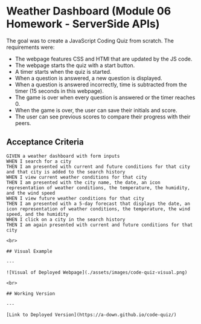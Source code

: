 # Weather Dashboard (Module 06 Homework - ServerSide APIs)

The goal was to create a JavaScript Coding Quiz from scratch. The requirements were:
- The webpage features CSS and HTMl that are updated by the JS code.
- The webpage starts the quiz with a start button.
- A timer starts when the quiz is started.
- When a question is answered, a new question is displayed.
- When a question is answered incorrectly, time is subtracted from the timer (15 seconds in this webpage).
- The game is over when every question is answered or the timer reaches 0.
- When the game is over, the user can save their initials and score.
- The user can see previous scores to compare their progress with their peers.

## Acceptance Criteria

```
GIVEN a weather dashboard with form inputs
WHEN I search for a city
THEN I am presented with current and future conditions for that city and that city is added to the search history
WHEN I view current weather conditions for that city
THEN I am presented with the city name, the date, an icon representation of weather conditions, the temperature, the humidity, and the wind speed
WHEN I view future weather conditions for that city
THEN I am presented with a 5-day forecast that displays the date, an icon representation of weather conditions, the temperature, the wind speed, and the humidity
WHEN I click on a city in the search history
THEN I am again presented with current and future conditions for that city

<br>

## Visual Example

---

![Visual of Deployed Webpage](./assets/images/code-quiz-visual.png)

<br>

## Working Version

---

[Link to Deployed Version](https://a-down.github.io/code-quiz/)





```